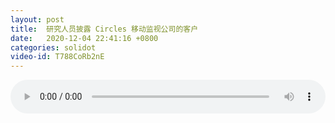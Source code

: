```yaml
---
layout: post
title:  研究人员披露 Circles 移动监视公司的客户
date:   2020-12-04 22:41:16 +0800
categories: solidot
video-id: T788CoRb2nE
---
```


<audio src="/assets/12fa8bf36c7d2adf223fe4c9ce8834f1.mp3" style="width: 100%;" controls></audio>

